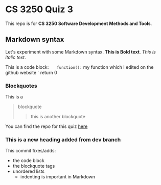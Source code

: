 # CS 3250 Quiz 3

This repo is for **CS 3250 Software Development Methods and Tools**.

## Markdown syntax
Let's experiment with some Markdown syntax. **This is Bold text**. *This is italic text*. 

This is a code block: 
`    function():
`      my function which I edited on the github website
`      return 0


### Blockquotes

This is a 
> blockquote 
>>this is another blockquote

You can find the repo for this quiz [here](https://github.com/bednie/quiz-3/)

### This is a new heading added from dev branch

This commit fixes/adds: 
- the code block 
- the blockquote tags
- unordered lists
    - indenting is important in Markdown
